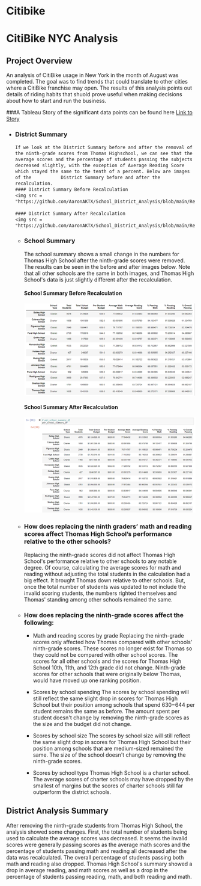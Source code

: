 # Citibike

# CitiBike NYC Analysis

## Project Overview
An analysis of CitiBike usage in New York in the month of August was completed. The goal was to find trends that could translate to other cities where a CitiBike franchise may open. The results of this analysis points out details of riding habits that shuold prove useful when making decisions about how to start and run the business.

###A Tableau Story of the significant data points can be found here [Link to Story](https://public.tableau.com/app/profile/aaron.hall4277/viz/NYC_Citibike_Challenge_16439586683850/NYCCitiBikeBreakdown)

- ### District Summary
      If we look at the District Summary before and after the removal of the ninth-grade scores from Thomas Highschool, we can see that the average scores and the percentage of students passing the subjects decreased slightly, with the exception of Average Reading Score which stayed the same to the tenth of a percent. Below are images of the           District Summary before and after the recalculation.
      #### District Summary Before Recalculation
      <img src = "https://github.com/AaronAKTX/School_District_Analysis/blob/main/Resources/Old_District_Summary.PNG">

      #### District Summary After Recalculation
      <img src = "https://github.com/AaronAKTX/School_District_Analysis/blob/main/Resources/New_District_Summary_DF.PNG">
     
  - ### School Summary
      The school summary shows a small change in the numbers for Thomas High School after the ninth-grade scores were removed. The results can be seen in the before and after images below. Note that all other schools are the same in both images, and Thomas High School's data is just slightly different after the recalculation.
      #### School Summary Before Recalculation
      <img src = "https://github.com/AaronAKTX/School_District_Analysis/blob/main/Resources/Origina_Per_School.PNG">

      #### School Summary After Recalculation
      <img src = "https://github.com/AaronAKTX/School_District_Analysis/blob/main/Resources/New_Per_School_With_Recalculation.PNG">
     
  - ### How does replacing the ninth graders’ math and reading scores affect Thomas High School’s performance relative to the other schools?
      Replacing the ninth-grade scores did not affect Thomas High School's performance relative to other schools to any notable degree. Of course, calculating the average scores for math and reading without adjusting the total students in the calculation had a big effect. It brought Thomas down relative to other schools. But, once the total number of students was updated to not include the invalid scoring students, the numbers righted themselves and Thomas' standing among other schools remained the same.

  - ### How does replacing the ninth-grade scores affect the following:
    - Math and reading scores by grade
      Replacing the ninth-grade scores only affected how Thomas compared with other schools' ninth-grade scores. These scores no longer exist for Thomas so they could not be compared with other school scores. The scores for all other schools and the scores for Thomas High School 10th, 11th, and 12th grade did not change. Ninth-grade scores for other schools that were originally below Thomas, would have moved up one ranking position.
   
    - Scores by school spending
      The scores by school spending will still reflect the same slight drop in scores for Thomas High School but their position among schools that spend $630-$644 per student remains the same as before. The amount spent per student doesn't change by removing the ninth-grade scores as the size and the budget did not change.
     
    - Scores by school size
      The scores by school size will still reflect the same slight drop in scores for Thomas High School but their position among schools that are medium-sized remained the same. The size of the school doesn't change by removing the ninth-grade scores.
     
    - Scores by school type
      Thomas High School is a charter school. The average scores of charter schools may have dropped by the smallest of margins but the scores of charter schools still far outperform the district schools.

 
## District Analysis Summary
After removing the ninth-grade students from Thomas High School, the analysis showed some changes. First, the total number of students being used to calculate the average scores was decreased. It seems the invalid scores were generally passing scores as the average math scores and the percentage of students passing math and reading all decreased after the data was recalculated. The overall percentage of students passing both math and reading also dropped. Thomas High School's summary showed a drop in average reading, and math scores as well as a drop in the percentage of students passing reading, math, and both reading and math.
